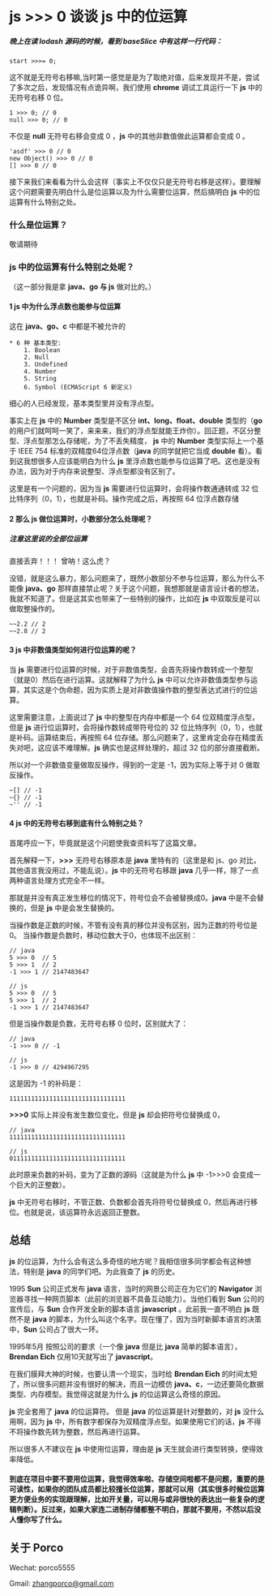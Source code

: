 # js >>> 0 谈谈 js 中的位运算

##### 晚上在读 **lodash** 源码的时候，看到 **baseSlice** 中有这样一行代码：

```@javascript
start >>>= 0;
```
这不就是无符号右移嘛,当时第一感觉是是为了取绝对值，后来发现并不是，尝试了多次之后，发现情况有点诡异啊，我们使用 **chrome** 调试工具运行一下 **js** 中的无符号右移 0 位。

```@javascript
1 >>> 0; // 0
null >>> 0; // 0
```

不仅是 **null** 无符号右移会变成 0 ，**js** 中的其他非数值做此运算都会变成 0 。

```@javascript
'asdf' >>> 0 // 0
new Object() >>> 0 // 0
[] >>> 0 // 0
```

接下来我们来看看为什么会这样（事实上不仅仅只是无符号右移是这样）。要理解这个问题需要先明白什么是位运算以及为什么需要位运算，然后搞明白 **js** 中的位运算有什么特别之处。

### 什么是位运算？
敬请期待

### js 中的位运算有什么特别之处呢？
（这一部分我是拿 **java、go 与 js** 做对比的。）

#### 1 js 中为什么浮点数也能参与位运算
这在 **java、go、c** 中都是不被允许的

```@javascript
* 6 种 基本类型:
	1. Boolean
	2. Null
	3. Undefined
	4. Number
	5. String
	6. Symbol (ECMAScript 6 新定义)
```
	
细心的人已经发现，基本类型里并没有浮点型。

事实上在 **js** 中的 **Number** 类型是不区分 **int、long、float、double** 类型的（**go** 的用户们就呵呵一笑了，来来来，我们的浮点型就能王炸你）。回正题，不区分整型、浮点型那怎么存储呢，为了不丢失精度， **js** 中的 **Number** 类型实际上一个基于 IEEE 754 标准的双精度64位浮点数（**java** 的同学就把它当成 **double** 看）。看到这我想很多人应该能明白为什么 **js** 里浮点数也能参与位运算了吧。这也是没有办法，因为对于内存来说整型、浮点型都没有区别了。

这里是有一个问题的，因为当 **js** 需要进行位运算时，会将操作数通通转成 32 位比特序列（0，1），也就是补码。操作完成之后，再按照 64 位浮点数存储

#### 2 那么 js 做位运算时，小数部分怎么处理呢？
##### 注意这里说的全部位运算
直接丢弃！！！  曾呐！这么虎？

没错，就是这么暴力，那么问题来了，既然小数部分不参与位运算，那么为什么不能像 **java、go** 那样直接禁止呢？关于这个问题，我想那就是语言设计者的想法，我就不知道了。但是这其实也带来了一些特别的操作，比如在 **js** 中双取反是可以做取整操作的。

```@javascript
~~2.2 // 2
~~2.8 // 2
```

#### 3 js 中非数值类型如何进行位运算的呢？
当 **js** 需要进行位运算的时候，对于非数值类型，会首先将操作数转成一个整型（就是0）然后在进行运算。这就解释了为什么 **js** 中可以允许非数值类型参与运算，其实这是个伪命题，因为实质上是对非数值操作数的整型表达式进行的位运算。

这里需要注意，上面说过了 **js** 中的整型在内存中都是一个 64 位双精度浮点型，但是 **js** 进行位运算时，会将操作数转成带符号位的 32 位比特序列（0，1），也就是补码。运算结束后，再按照 64 位存储。那么问题来了，这里肯定会存在精度丢失对吧，这应该不难理解。**js** 确实也是这样处理的，超过 32 位的部分直接截断。

所以对一个非数值变量做取反操作，得到的一定是 -1，因为实际上等于对 0 做取反操作。

```@javascript
~[] // -1
~{} // -1
~'' // -1
```

#### 4 js 中的无符号右移到底有什么特别之处？
首尾呼应一下，毕竟就是这个问题使我查资料写了这篇文章。

首先解释一下，**>>>** 无符号右移原本是 **java** 里特有的（这里是和 js、go 对比，其他语言我没用过，不能乱说）。**js** 中的无符号右移跟 **java** 几乎一样，除了一点两种语言处理方式完全不一样。

那就是并没有真正发生移位的情况下，符号位会不会被替换成0。**java** 中是不会替换的，但是 **js** 中是会发生替换的。

当操作数是正数的时候，不管有没有真的移位并没有区别，因为正数的符号位是 0。
当操作数是负数时，移动位数大于0，也体现不出区别：

```@javascript
// java
5 >>> 0  // 5
5 >>> 1  // 2
-1 >>> 1 // 2147483647

// js
5 >>> 0  // 5
5 >>> 1  // 2
-1 >>> 1 // 2147483647
```

但是当操作数是负数，无符号右移 0 位时，区别就大了：

```@javascript
// java
-1 >>> 0 // -1

// js
-1 >>> 0 // 4294967295
```

这是因为 -1 的补码是：

```@javascript
11111111111111111111111111111111
```

**>>>0** 实际上并没有发生数位变化，但是 **js** 却会把符号位替换成 0，

```@javascript
// java
11111111111111111111111111111111

// js
01111111111111111111111111111111
```

此时原来负数的补码，变为了正数的源码（这就是为什么 **js** 中 -1>>>0 会变成一个巨大的正整数）。

**js** 中无符号右移时，不管正数、负数都会首先将符号位替换成 0，然后再进行移位。也就是说，该运算符永远返回正整数。

## 总结

**js** 的位运算，为什么会有这么多奇怪的地方呢？我相信很多同学都会有这种想法，特别是 **java** 的同学们吧。为此我查了 **js** 的历史。

1995 **Sun** 公司正式发布 **java** 语言，当时的网景公司正在为它们的 **Navigator** 浏览器寻找一种网页脚本（此前的浏览器不具备互动能力）。当他们看到 **Sun** 公司的宣传后，与 **Sun** 合作开发全新的脚本语言 **javascript** 。此前我一直不明白 **js** 既然不是 **java** 的脚本，为什么叫这个名字。现在懂了，因为当时新脚本语言的决策中，**Sun** 公司占了很大一环。

1995年5月 按照公司的要求（一个像 **java** 但是比 **java** 简单的脚本语言），**Brendan Eich** 仅用10天就写出了 **javascript**。

在我们膜拜大神的时候，也要认清一个现实，当时给 **Brendan Eich** 的时间太短了，所以很多问题并没有很好的解决，而且一边模仿 **java、c**，一边还要简化数据类型、内存模型。我觉得这就是为什么 **js** 的位运算这么奇怪的原因。

**js** 完全套用了 **java** 的位运算符。
但是 **java** 的位运算是针对整数的，对 **js** 没什么用啊，因为 **js** 中，所有数字都保存为双精度浮点型。如果使用它们的话，**js** 不得不将操作数先转为整数，然后再进行运算。

所以很多人不建议在 **js** 中使用位运算，理由是 **js** 天生就会进行类型转换，使得效率降低。

#### 到底在项目中要不要用位运算，我觉得效率啦、存储空间啦都不是问题，重要的是可读性，如果你的团队成员都比较擅长位运算，那就可以用（其实很多时候位运算更方便业务的实现跟理解，比如开关量，可以用与或非很快的表达出一些复杂的逻辑判断）。反过来，如果大家连二进制存储都整不明白，那就不要用，不然以后没人懂你写了什么。



## 关于 Porco

Wechat: porco5555

Gmail:  zhangporco@gmail.com
